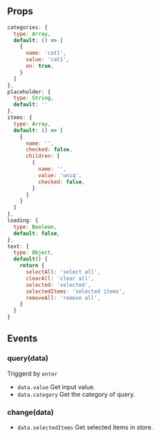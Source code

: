 ## Props
```js
categories: {
  type: Array,
  default: () => [
    {
      name: 'cat1',
      value: 'cat1',
      on: true,
    }
  ]
},
placeholder: {
  type: String,
  default: ''
},
items: {
  type: Array,
  default: () => [
    {
      name: '',
      checked: false,
      children: [
        {
          name: '',
          value: 'uniq',
          checked: false,
        }
      ]
    }
  ]
},
loading: {
  type: Boolean,
  default: false,
},
text: {
  type: Object,
  default() {
    return {
      selectAll: 'select all',
      clearAll: 'clear all',
      selected: 'selected',
      selectedItems: 'selected items',
      removeAll: 'remove all',
    }
  }
}
```
## Events

### query(data)
Triggerd  by `enter`
- `data.value` Get input value.
- `data.category` Get the category of query.

### change(data)
- `data.selectedItems` Get selected items in store.

